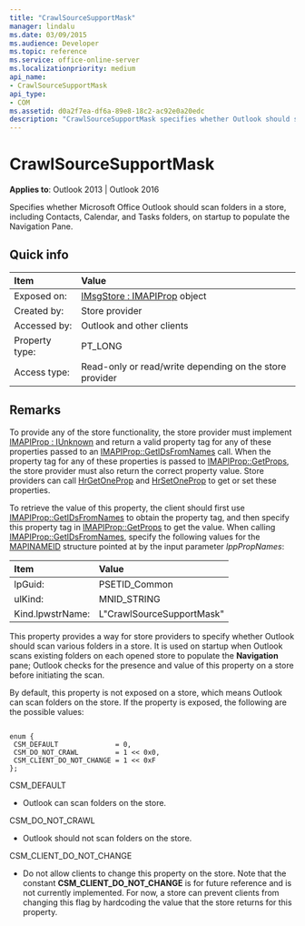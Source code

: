 ```yaml
---
title: "CrawlSourceSupportMask" 
manager: lindalu
ms.date: 03/09/2015
ms.audience: Developer
ms.topic: reference
ms.service: office-online-server
ms.localizationpriority: medium
api_name:
- CrawlSourceSupportMask
api_type:
- COM
ms.assetid: d0a2f7ea-df6a-89e8-18c2-ac92e0a20edc
description: "CrawlSourceSupportMask specifies whether Outlook should scan folders in a store, including Contacts, Calendar, and Tasks folders, on startup to populate the Navigation Pane."
---
```


# CrawlSourceSupportMask

**Applies to**: Outlook 2013 | Outlook 2016
  
Specifies whether Microsoft Office Outlook should scan folders in a store, including Contacts, Calendar, and Tasks folders, on startup to populate the Navigation Pane.
  
## Quick info

|**Item**|**Value**|
|:-----|:-----|
|Exposed on:  <br/> |[IMsgStore : IMAPIProp](imsgstoreimapiprop.md) object  <br/> |
|Created by:  <br/> |Store provider  <br/> |
|Accessed by:  <br/> |Outlook and other clients  <br/> |
|Property type:  <br/> |PT_LONG  <br/> |
|Access type:  <br/> |Read-only or read/write depending on the store provider  <br/> |

## Remarks

To provide any of the store functionality, the store provider must implement [IMAPIProp : IUnknown](imapipropiunknown.md) and return a valid property tag for any of these properties passed to an [IMAPIProp::GetIDsFromNames](imapiprop-getidsfromnames.md) call. When the property tag for any of these properties is passed to [IMAPIProp::GetProps](imapiprop-getprops.md), the store provider must also return the correct property value. Store providers can call [HrGetOneProp](hrgetoneprop.md) and [HrSetOneProp](hrsetoneprop.md) to get or set these properties.
  
To retrieve the value of this property, the client should first use [IMAPIProp::GetIDsFromNames](imapiprop-getidsfromnames.md) to obtain the property tag, and then specify this property tag in [IMAPIProp::GetProps](imapiprop-getprops.md) to get the value. When calling [IMAPIProp::GetIDsFromNames](imapiprop-getidsfromnames.md), specify the following values for the [MAPINAMEID](mapinameid.md) structure pointed at by the input parameter _lppPropNames_:
  
|**Item**|**Value**|
|:-----|:-----|
|lpGuid:  <br/> |PSETID_Common  <br/> |
|ulKind:  <br/> |MNID_STRING  <br/> |
|Kind.lpwstrName:  <br/> |L"CrawlSourceSupportMask"  <br/> |

This property provides a way for store providers to specify whether Outlook should scan various folders in a store. It is used on startup when Outlook scans existing folders on each opened store to populate the **Navigation** pane; Outlook checks for the presence and value of this property on a store before initiating the scan.
  
By default, this property is not exposed on a store, which means Outlook can scan folders on the store. If the property is exposed, the following are the possible values:
  
```

enum { 
 CSM_DEFAULT              = 0, 
 CSM_DO_NOT_CRAWL         = 1 << 0x0, 
 CSM_CLIENT_DO_NOT_CHANGE = 1 << 0xF 
};
```

CSM_DEFAULT
  
- Outlook can scan folders on the store.

CSM_DO_NOT_CRAWL
  
- Outlook should not scan folders on the store.

CSM_CLIENT_DO_NOT_CHANGE
  
- Do not allow clients to change this property on the store. Note that the constant **CSM_CLIENT_DO_NOT_CHANGE** is for future reference and is not currently implemented. For now, a store can prevent clients from changing this flag by hardcoding the value that the store returns for this property.
